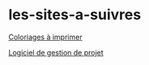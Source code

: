 # les-sites-a-suivres

[Coloriages à imprimer](https://www.coloriages-a-imprimer.com)

[Logiciel de gestion de projet](https://www.herbby-app.com)
